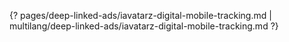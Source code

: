 {? pages/deep-linked-ads/iavatarz-digital-mobile-tracking.md | multilang/deep-linked-ads/iavatarz-digital-mobile-tracking.md ?}
